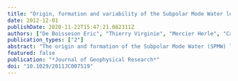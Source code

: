 ```yaml
---
title: "Origin, formation and variability of the Subpolar Mode Water located over the Reykjanes Ridge"
date: 2012-12-01
publishDate: 2020-11-22T15:47:21.082311Z
authors: ["De Boisseson Eric", "Thierry Virginie", "Mercier Herle", "Caniaux Guy", "Desbruyeres Damien"]
publication_types: ["2"]
abstract: "The origin and formation of the Subpolar Mode Water (SPMW) located over the Reykjanes Ridge in the North‐Atlantic Ocean and the variability of its properties over the period 1966–2004 are investigated through the use of a global eddy‐permitting (1/4°) ocean/sea‐ice model and a Lagrangian analysis tool. The SPMW is fed by subtropical and subpolar waters advected by the branches of the North‐Atlantic Current. The SPMW acquires its properties when its source waters enter the winter mixed layer in the Iceland Basin. The SPMW temperature variability is mainly explained by variations of the relative contributions of the subtropical and subpolar water transports to the total transport. Compared to the 1966–2004 mean, lower (higher) subtropical water relative transport contribution leads to colder (warmer) SPMW in the early 1990s (in the late 1960s and late 1990s). The intensity of the winter convection in the Iceland basin also influences the SPMW temperature through the amount of relatively cold intermediate waters of subtropical origin integrated in the SPMW layer. Strong convection partly explains the cold SPMW of the early 1990s. The large increase in the SPMW temperature in the late 1990s is due to both a decrease in the winter convection and an increase in the relative transport of the subtropical waters."
featured: false
publication: "*Journal of Geophysical Research*"
doi: "10.1029/2011JC007519"
---
```

